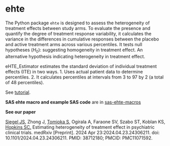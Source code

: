# ehte


The Python package `ehte` is designed to assess the heterogeneity of treatment effects between study arms. To evaluate the presence and quantify the degree of treatment response variability, it calculates the variance in the differences in cumulative responses between the placebo and active treatment arms across various percentiles. It tests null hypotheses ($H_0$): suggesting homogeneity in treatment effect.  An alternative hypothesis indicating heterogeneity in treatment effect.

eHTE_Estimator estimates the standard deviation of individual treatment effects (ITE) in two ways. 1. Uses actual patient data to determine percentiles. 2. It calculates percentiles at intervals from 3 to 97 by 2 (a total of 48 percentiles).

See [tutorial](https://htmlpreview.github.io/?https://github.com/stomioka/ehte/blob/main/tutorial.html).

**SAS ehte macro and example SAS code** are in [sas-ehte-macros](https://github.com/stomioka/ehte/tree/main/sas-ehte-macros)

**See our paper** 

[Siegel JS](https://scholar.google.com/citations?hl=en&user=DrHXk5wAAAAJ), Zhong J, [Tomioka S](https://scholar.google.com/citations?user=830xBqsAAAAJ), Ogirala A, Faraone SV, Szabo ST, Koblan KS, [Hopkins SC.](https://scholar.google.com/citations?hl=en&user=oBdcDJ0AAAAJ) Estimating heterogeneity of treatment effect in psychiatric clinical trials. medRxiv [Preprint]. 2024 Apr 23:2024.04.23.24306211. doi: 10.1101/2024.04.23.24306211. PMID: 38712180; PMCID: PMC11071592.
